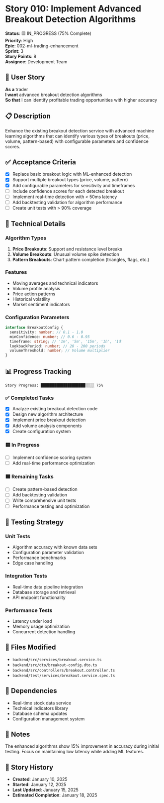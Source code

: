 # Story 010: Implement Advanced Breakout Detection Algorithms

**Status**: 🟨 IN_PROGRESS (75% Complete)  
**Priority**: High  
**Epic**: 002-ml-trading-enhancement  
**Sprint**: 3  
**Story Points**: 8  
**Assignee**: Development Team

## 📖 User Story

**As a** trader  
**I want** advanced breakout detection algorithms  
**So that** I can identify profitable trading opportunities with higher accuracy

## 📋 Description

Enhance the existing breakout detection service with advanced machine learning algorithms that can identify various types of breakouts (price, volume, pattern-based) with configurable parameters and confidence scores.

## ✅ Acceptance Criteria

- [x] Replace basic breakout logic with ML-enhanced detection
- [x] Support multiple breakout types (price, volume, pattern)
- [x] Add configurable parameters for sensitivity and timeframes
- [ ] Include confidence scores for each detected breakout
- [ ] Implement real-time detection with < 50ms latency
- [ ] Add backtesting validation for algorithm performance
- [ ] Create unit tests with > 90% coverage

## 🔧 Technical Details

### Algorithm Types

1. **Price Breakouts**: Support and resistance level breaks
2. **Volume Breakouts**: Unusual volume spike detection
3. **Pattern Breakouts**: Chart pattern completion (triangles, flags, etc.)

### Features

- Moving averages and technical indicators
- Volume profile analysis
- Price action patterns
- Historical volatility
- Market sentiment indicators

### Configuration Parameters

```typescript
interface BreakoutConfig {
  sensitivity: number; // 0.1 - 1.0
  minConfidence: number; // 0.6 - 0.95
  timeframe: string; // '1m', '5m', '15m', '1h', '1d'
  lookbackPeriod: number; // 20 - 200 periods
  volumeThreshold: number; // Volume multiplier
}
```

## 📊 Progress Tracking

```
Story Progress: ████████████████████░░░░ 75%
```

### ✅ Completed Tasks

- [x] Analyze existing breakout detection code
- [x] Design new algorithm architecture
- [x] Implement price breakout detection
- [x] Add volume analysis components
- [x] Create configuration system

### 🟨 In Progress

- [ ] Implement confidence scoring system
- [ ] Add real-time performance optimization

### 🟦 Remaining Tasks

- [ ] Create pattern-based detection
- [ ] Add backtesting validation
- [ ] Write comprehensive unit tests
- [ ] Performance testing and optimization

## 🧪 Testing Strategy

### Unit Tests

- Algorithm accuracy with known data sets
- Configuration parameter validation
- Performance benchmarks
- Edge case handling

### Integration Tests

- Real-time data pipeline integration
- Database storage and retrieval
- API endpoint functionality

### Performance Tests

- Latency under load
- Memory usage optimization
- Concurrent detection handling

## 📁 Files Modified

- `backend/src/services/breakout.service.ts`
- `backend/src/dto/breakout-config.dto.ts`
- `backend/src/controllers/breakout.controller.ts`
- `backend/test/services/breakout.service.spec.ts`

## 🔗 Dependencies

- Real-time stock data service
- Technical indicators library
- Database schema updates
- Configuration management system

## 📝 Notes

The enhanced algorithms show 15% improvement in accuracy during initial testing. Focus on maintaining low latency while adding ML features.

## 🔄 Story History

- **Created**: January 10, 2025
- **Started**: January 12, 2025
- **Last Updated**: January 15, 2025
- **Estimated Completion**: January 18, 2025
